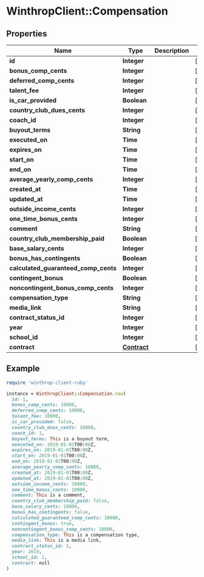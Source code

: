 # WinthropClient::Compensation

## Properties

| Name | Type | Description | Notes |
| ---- | ---- | ----------- | ----- |
| **id** | **Integer** |  | [optional] |
| **bonus_comp_cents** | **Integer** |  | [optional] |
| **deferred_comp_cents** | **Integer** |  | [optional] |
| **talent_fee** | **Integer** |  | [optional] |
| **is_car_provided** | **Boolean** |  | [optional] |
| **country_club_dues_cents** | **Integer** |  | [optional] |
| **coach_id** | **Integer** |  | [optional] |
| **buyout_terms** | **String** |  | [optional] |
| **executed_on** | **Time** |  | [optional] |
| **expires_on** | **Time** |  | [optional] |
| **start_on** | **Time** |  | [optional] |
| **end_on** | **Time** |  | [optional] |
| **average_yearly_comp_cents** | **Integer** |  | [optional] |
| **created_at** | **Time** |  | [optional] |
| **updated_at** | **Time** |  | [optional] |
| **outside_income_cents** | **Integer** |  | [optional] |
| **one_time_bonus_cents** | **Integer** |  | [optional] |
| **comment** | **String** |  | [optional] |
| **country_club_membership_paid** | **Boolean** |  | [optional] |
| **base_salary_cents** | **Integer** |  | [optional] |
| **bonus_has_contingents** | **Boolean** |  | [optional] |
| **calculated_guaranteed_comp_cents** | **Integer** |  | [optional] |
| **contingent_bonus** | **Boolean** |  | [optional] |
| **noncontingent_bonus_comp_cents** | **Integer** |  | [optional] |
| **compensation_type** | **String** |  | [optional] |
| **media_link** | **String** |  | [optional] |
| **contract_status_id** | **Integer** |  | [optional] |
| **year** | **Integer** |  | [optional] |
| **school_id** | **Integer** |  | [optional] |
| **contract** | [**Contract**](Contract.md) |  | [optional] |

## Example

```ruby
require 'winthrop-client-ruby'

instance = WinthropClient::Compensation.new(
  id: 1,
  bonus_comp_cents: 10000,
  deferred_comp_cents: 10000,
  talent_fee: 10000,
  is_car_provided: false,
  country_club_dues_cents: 10000,
  coach_id: 1,
  buyout_terms: This is a buyout term,
  executed_on: 2019-01-01T00:00Z,
  expires_on: 2019-01-01T00:00Z,
  start_on: 2019-01-01T00:00Z,
  end_on: 2019-01-01T00:00Z,
  average_yearly_comp_cents: 10000,
  created_at: 2019-01-01T00:00Z,
  updated_at: 2019-01-01T00:00Z,
  outside_income_cents: 10000,
  one_time_bonus_cents: 10000,
  comment: This is a comment,
  country_club_membership_paid: false,
  base_salary_cents: 10000,
  bonus_has_contingents: false,
  calculated_guaranteed_comp_cents: 10000,
  contingent_bonus: true,
  noncontingent_bonus_comp_cents: 10000,
  compensation_type: This is a compensation type,
  media_link: This is a media link,
  contract_status_id: 1,
  year: 2019,
  school_id: 1,
  contract: null
)
```

